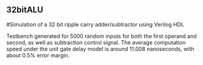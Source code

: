 ## 32bitALU
#Simulation of a 32 bit ripple carry adder/subtractor using Verilog HDL

Testbench generated for 5000 random inputs for both the first operand and second, as well as subtraction control signal. The average computation speed under the unit gate delay model is around 11.008 nanoseconds, with about 0.5% error margin.
